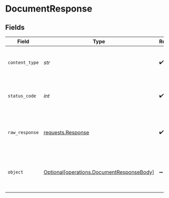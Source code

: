 # DocumentResponse


## Fields

| Field                                                                                                                                                               | Type                                                                                                                                                                | Required                                                                                                                                                            | Description                                                                                                                                                         | Example                                                                                                                                                             |
| ------------------------------------------------------------------------------------------------------------------------------------------------------------------- | ------------------------------------------------------------------------------------------------------------------------------------------------------------------- | ------------------------------------------------------------------------------------------------------------------------------------------------------------------- | ------------------------------------------------------------------------------------------------------------------------------------------------------------------- | ------------------------------------------------------------------------------------------------------------------------------------------------------------------- |
| `content_type`                                                                                                                                                      | *str*                                                                                                                                                               | :heavy_check_mark:                                                                                                                                                  | HTTP response content type for this operation                                                                                                                       |                                                                                                                                                                     |
| `status_code`                                                                                                                                                       | *int*                                                                                                                                                               | :heavy_check_mark:                                                                                                                                                  | HTTP response status code for this operation                                                                                                                        |                                                                                                                                                                     |
| `raw_response`                                                                                                                                                      | [requests.Response](https://requests.readthedocs.io/en/latest/api/#requests.Response)                                                                               | :heavy_check_mark:                                                                                                                                                  | Raw HTTP response; suitable for custom response parsing                                                                                                             |                                                                                                                                                                     |
| `object`                                                                                                                                                            | [Optional[operations.DocumentResponseBody]](../../models/operations/documentresponsebody.md)                                                                        | :heavy_minus_sign:                                                                                                                                                  | Successful operation                                                                                                                                                | {"matches":[{"id":"mem_id_123_932","metadata":{"text":"Why did the world enter a global depression in 1929 ?"},"score":0.917971551,"sparseValues":{},"values":[]}]} |